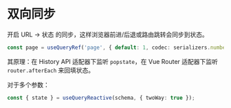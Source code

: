 # 双向同步

开启 URL -> 状态 的同步，这样浏览器前进/后退或路由跳转会同步到状态。

```ts
const page = useQueryRef('page', { default: 1, codec: serializers.number, twoWay: true });
```

其原理：在 History API 适配器下监听 `popstate`，在 Vue Router 适配器下监听 `router.afterEach` 来回填状态。

对于多个参数：

```ts
const { state } = useQueryReactive(schema, { twoWay: true });
```
